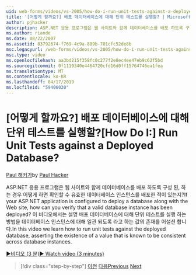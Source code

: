 ```yaml
---
uid: web-forms/videos/vs-2005/how-do-i-run-unit-tests-against-a-deployed-database
title: '[어떻게 할까요?] 배포 데이터베이스에 대해 단위 테스트를 실행할? | Microsoft 문서'
author: pjhacker
description: ASP.NET 응용 프로그램은 웹 사이트와 함께 데이터베이스를 배포 하도록 구성 된, 경우 어떻게 수 하는 유효한 데이터베이스 인스턴스를 배포 되었는지 확인?...
ms.author: riande
ms.date: 08/22/2007
ms.assetid: 83792674-f769-4c9a-889b-701cfc52de8b
msc.legacyurl: /web-forms/videos/vs-2005/how-do-i-run-unit-tests-against-a-deployed-database
msc.type: video
ms.openlocfilehash: aa3bd215f358fc0c277f2e8ec4ee47eb9c62f5bd
ms.sourcegitcommit: 0f1119340e4464720cfd16d0ff15764746ea1fea
ms.translationtype: MT
ms.contentlocale: ko-KR
ms.lasthandoff: 04/17/2019
ms.locfileid: "59406030"
---
```

# <a name="how-do-i-run-unit-tests-against-a-deployed-database"></a><span data-ttu-id="c0fb3-104">[어떻게 할까요?] 배포 데이터베이스에 대해 단위 테스트를 실행할?</span><span class="sxs-lookup"><span data-stu-id="c0fb3-104">[How Do I:] Run Unit Tests against a Deployed Database?</span></span>

<span data-ttu-id="c0fb3-105">[Paul 해커가](https://github.com/pjhacker)</span><span class="sxs-lookup"><span data-stu-id="c0fb3-105">by [Paul Hacker](https://github.com/pjhacker)</span></span>

<span data-ttu-id="c0fb3-106">ASP.NET 응용 프로그램은 웹 사이트와 함께 데이터베이스를 배포 하도록 구성 된, 하는 경우 어떻게 하면 확인할 수 유효한 데이터베이스 인스턴스를 배포한 적이 있는지?</span><span class="sxs-lookup"><span data-stu-id="c0fb3-106">If your ASP.NET application is configured to deploy a database along with the Web site, how can you verify that a valid database instance has been deployed?</span></span> <span data-ttu-id="c0fb3-107">이 비디오에서는 설명 배포 데이터베이스에 대해 단위 테스트를 실행 하는 방법을 데이터베이스 인스턴스에 대해 일관 되도록 라고 하는 값의 존재를 어설션 합니다.</span><span class="sxs-lookup"><span data-stu-id="c0fb3-107">In this video we learn how to run unit tests against the deployed database, asserting the existence of a value that is known to be consistent across database instances.</span></span>

[<span data-ttu-id="c0fb3-108">&#9654;비디오 (3 분)</span><span class="sxs-lookup"><span data-stu-id="c0fb3-108">&#9654; Watch video (3 minutes)</span></span>](https://channel9.msdn.com/Blogs/ASP-NET-Site-Videos/how-do-i-run-unit-tests-against-a-deployed-database)

> [!div class="step-by-step"]
> <span data-ttu-id="c0fb3-109">[이전](how-do-i-deploy-a-web-application-during-a-team-build.md)
> [다음](how-do-i-enable-code-coverage-and-profiling-in-production-applications.md)</span><span class="sxs-lookup"><span data-stu-id="c0fb3-109">[Previous](how-do-i-deploy-a-web-application-during-a-team-build.md)
[Next](how-do-i-enable-code-coverage-and-profiling-in-production-applications.md)</span></span>
